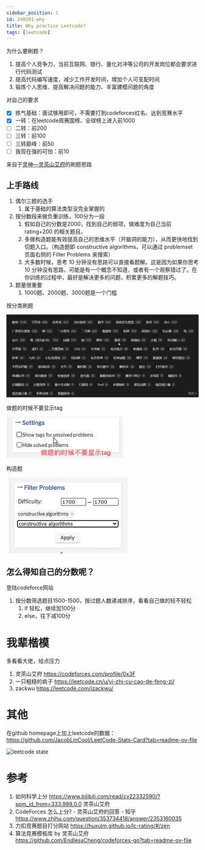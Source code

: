 ```yaml
---
sidebar_position: 1
id: 240201-why
title: Why practice Leetcode?
tags: [leetcode]
---
```


为什么要刷题？

1. 提高个人竞争力，当前互联网、银行、量化对冲等公司的开发岗位都会要求进行代码测试
2. 提高代码编写速度，减少工作开发时间，增加个人可支配时间
3. 锻炼个人思维、提高解决问题的能力、丰富建模问题的角度

对自己的要求

- [x] 练气基础：面试够用即可，不需要打到codeforces红名、达到竞赛水平
- [x] 一转：在leetcode周赛国榜、全球榜上进入前1000
- [ ] 二转：前200
- [ ] 三转：前100
- [ ] 三转巅峰：前50
- [ ] 我现在强的可怕：前10

来自于[灵神—灵茶山艾府](https://codeforces.com/profile/0x3F)的刷题思路

## 上手路线

1. 偶尔三题的选手
   1. 属于基础的算法类型没完全掌握的
2. 按分数段来做负重训练，100分为一段
   1. 假如自己的分数是2000，找到自己的弱项，做难度为自己当前 rating+200 的相关题目。
   1. 多做构造题能有效提高自己的思维水平（开脑洞的能力），从而更快地找到切题入口。（构造题即 constructive algorithms，可以通过 problemset 页面右侧的 Filter Problems 来搜索）
   1. 大多数时候，思考 10 分钟没有思路可以直接看题解。这是因为如果你思考 10 分钟没有思路，可能是有一个概念不知道，或者有一个观察错过了。在你训练的过程中，最好是解决更多的问题，积累更多的解题技巧。
3. 题量很重要
   1. 1000题、2000题、3000题是一个门槛

按分类刷题

![image-20240501002730572](./240201-why.assets/image-20240501002730572.png)

做题的时候不要显示tag

![image-20240121171526274](./240201-why.assets/image-20240121171526274.png)

构造题

![image-20240121171533381](./240201-why.assets/image-20240121171533381.png)


## 怎么得知自己的分数呢？

登陆codeforce网站

1. 按分数筛选题目1500-1500，按过题人数递减排序，看看自己做的轻不轻松
   1. if 轻松，继续加100分
   2. else，往下减100分

# 我辈楷模

多看看大佬，给点压力

1. 灵茶山艾府 https://codeforces.com/profile/0x3F
2. 一只粗糙的疯子 https://leetcode.cn/u/yi-zhi-cu-cao-de-feng-zi/
3. zackwu https://leetcode.com/izackwu/

# 其他

在github homepage上加上leetcode的数据：https://github.com/JacobLinCool/LeetCode-Stats-Card?tab=readme-ov-file

![leetcode state](https://leetcard.jacoblin.cool/colalinn?theme=light&font=Sura&ext=heatmap&site=cn)

# 参考

1. 如何科学上分 https://www.bilibili.com/read/cv22332590/?spm_id_from=333.999.0.0 灵茶山艾府
2. CodeForces 怎么上分? - 灵茶山艾府的回答 - 知乎 https://www.zhihu.com/question/353734418/answer/2353160035
3. 力扣竞赛题目打分网站 https://huxulm.github.io/lc-rating/#/zen
4. 算法竞赛模板库 by 灵茶山艾府  https://github.com/EndlessCheng/codeforces-go?tab=readme-ov-file
